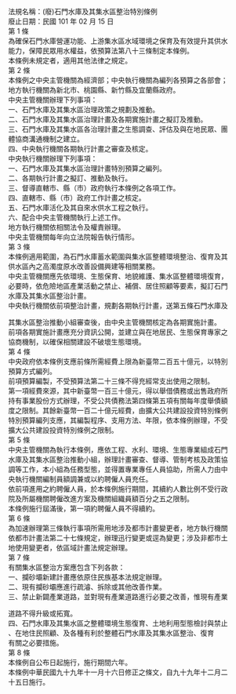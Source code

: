 法規名稱：(廢)石門水庫及其集水區整治特別條例  
廢止日期：民國 101 年 02 月 15 日  
第 1 條  
為確保石門水庫營運功能、上游集水區水域環境之保育及有效提升其供水  
能力，保障民眾用水權益，依預算法第八十三條制定本條例。  
本條例未規定者，適用其他法律之規定。  
第 2 條  
本條例之中央主管機關為經濟部；中央執行機關為編列各預算之各部會；  
地方執行機關為新北市、桃園縣、新竹縣及宜蘭縣政府。  
中央主管機關辦理下列事項：  
一、石門水庫及其集水區治理政策之規劃及推動。  
二、石門水庫及其集水區治理計畫及各期實施計畫之擬訂及推動。  
三、石門水庫及其集水區各治理計畫之生態調查、評估及與在地民眾、團  
體協商溝通機制之建立。  
四、中央執行機關各期執行計畫之審查及核定。  
中央執行機關辦理下列事項：  
一、石門水庫及其集水區治理計畫特別預算之編列。  
二、各期執行計畫之擬訂、推動及執行。  
三、督導直轄市、縣（市）政府執行本條例之各項工作。  
四、直轄市、縣（市）政府工作計畫之核定。  
五、石門水庫活化及其自來水供水工程之執行。  
六、配合中央主管機關執行上述工作。  
地方執行機關依相關法令及權責辦理。  
中央主管機關每年向立法院報告執行情形。  
第 3 條  
本條例適用範圍，為石門水庫蓄水範圍與集水區整體環境整治、復育及其  
供水區內之高濁度原水改善設備興建等相關業務。  
中央主管機關應先依環境、生態保育、地貌維護、集水區整體環境復育，  
必要時，依危險地區產業活動之禁止、補償、居住照顧等要素，擬訂石門  
水庫及其集水區整治計畫。  
中央執行機關依前項整治計畫，規劃各期執行計畫，送第五條石門水庫及  


其集水區整治推動小組審查後，由中央主管機關核定為各期實施計畫。  
前項各期實施計畫應充分資訊公開，並建立與在地居民、生態保育專家之  
協商機制，以確保相關建設不破壞生態環境。  
第 4 條  
中央政府依本條例支應前條所需經費上限為新臺幣二百五十億元，以特別  
預算方式編列。  
前項預算編製，不受預算法第二十三條不得充經常支出使用之限制。  
第一項經費來源，其中新臺幣一百三十億元，得以舉借債務或出售政府所  
持有事業股份方式辦理，不受公共債務法第四條第五項有關每年度舉債額  
度之限制。其餘新臺幣一百二十億元經費，由擴大公共建設投資特別條例  
特別預算編列支應，其編製程序、支用方法、年限，依本條例辦理，不受  
擴大公共建設投資特別條例之限制。  
第 5 條  
中央主管機關為執行本條例，應依工程、水利、環境、生態專業組成石門  
水庫及其集水區整治推動小組，辦理計畫審查、督導、管制考核及政策協  
調等工作，本小組為任務型態，並得置專業專任人員協助，所需人力由中  
央執行機關編制員額調兼或以約聘僱人員充任。  
依前項進用之約聘僱人員，於本條例施行期間，其續約人數比例不受行政  
院及所屬機關聘僱改進方案及機關組織員額百分之五之限制。  
本條例施行屆滿後，第一項約聘僱人員不得續約。  
第 6 條  
為加速辦理第三條執行事項所需用地涉及都市計畫變更者，地方執行機關  
依都市計畫法第二十七條規定，辦理迅行變更或逕為變更；涉及非都市土  
地使用變更者，依區域計畫法規定辦理。  
第 7 條  
有關集水區整治方案應包含下列各款：  
一、攔砂壩新建計畫應依原住民族基本法規定辦理。  
二、現有攔砂壩應進行疏濬、拆除或其他改善作業。  
三、禁止新闢產業道路，並對現有產業道路進行必要之改善，惟現有產業  


道路不得升級或拓寬。  
四、石門水庫及其集水區之整體環境生態復育、土地利用型態檢討與禁止  
、在地住民照顧、及各種有利於整體石門水庫及其集水區整治、復育  
有關之必要措施。  
第 8 條  
本條例自公布日起施行，施行期間六年。  
本條例中華民國九十九年十一月十六日修正之條文，自九十九年十二月二  
十五日施行。  


